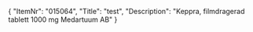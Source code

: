 {
  "ItemNr": "015064",
  "Title": "test",
  "Description": "Keppra, filmdragerad tablett 1000 mg Medartuum AB"
}